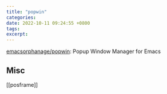 ```yaml
---
title: "popwin"
categories: 
date: 2022-10-11 09:24:55 +0800
tags: 
excerpt: 
---
```


[emacsorphanage/popwin](https://github.com/emacsorphanage/popwin): Popup Window Manager for Emacs










## Misc

[[posframe]]


